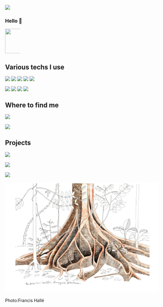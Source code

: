 
<p >
	<img src="https://hits.seeyoufarm.com/api/count/incr/badge.svg?url=https%3A%2F%2Fgithub.com%2F{FrederickChenot}1212%2Fhit-counter"> 
</p>

### Hello 👋

<p style='text-align: center; width: 10%'>
	<img src="https://media.giphy.com/media/E8BKRmebpiire/giphy.gif" width="80" height="80"> 
</p>

## Various techs I use

<p >
	<img src="https://img.shields.io/badge/HTML5-E34F26?style=for-the-badge&logo=html5&logoColor=white">
	<img src="https://img.shields.io/badge/CSS3-1572B6?style=for-the-badge&logo=css3&logoColor=white">
	<img src="https://img.shields.io/badge/JavaScript-323330?style=for-the-badge&logo=javascript&logoColor=F7DF1E"> 
	<img src="https://img.shields.io/badge/Reactjs-20232A?style=for-the-badge&logo=react&logoColor=61DAFB">
	<img src="https://img.shields.io/badge/Material%20UI-007FFF?style=for-the-badge&logo=mui&logoColor=white">
	</p>
	<p>
	<img src="https://img.shields.io/badge/Node.js-339933?style=for-the-badge&logo=nodedotjs&logoColor=white">
	<img src="https://img.shields.io/badge/PostgreSQL-316192?style=for-the-badge&logo=postgresql&logoColor=white">
	<img src="https://img.shields.io/badge/Express.js-000000?style=for-the-badge&logo=express&logoColor=white">
	<img src="https://img.shields.io/badge/JWT-000000?style=for-the-badge&logo=JSON%20web%20tokens&logoColor=white">

</p>

## Where to find me
<p >
	<a href="mailto:fredchenot@gmail.com">
	<img src="https://img.shields.io/badge/Gmail-D14836?style=for-the-badge&logo=gmail&logoColor=white">
</p>
<p>
	<a href="https://www.linkedin.com/in/frederick-chenot/" target="_blank">
	<img src="https://img.shields.io/badge/LinkedIn-0077B5?style=for-the-badge&logo=linkedin&logoColor=white"></a>
</p>

## Projects

<p>
	<a href="https://equilibrealimentaire.io/" target="_blank">
	<img src="https://img.shields.io/badge/Equilibre Alimentaire-9C27B0?style=for-the-badge&logo=About.me&logoColor=white"></a> 
</p>
<p>
	<a href="https://ovol.netlify.app/trackslist/" target="_blank">
	<img src="https://img.shields.io/badge/O'vol projet fin d'etude / 5 etudiants pendant 5 semaines-007720?style=for-the-badge&logo=About.me&logoColor=white"></a> 
</p>
<p>
	<a href="https://frederickchenot.github.io/" target="_blank">
	<img src="https://img.shields.io/badge/PortFolio-0E222B?style=for-the-badge&logo=about.me&logoColor=white"></a> 
</p>

![Cover](https://github.com/FrederickChenot/FrederickChenot/blob/main/img/francisHalle.jpg)
<p>
	Photo:Francis Hallé
</p>